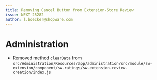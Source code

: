 ```yaml
---
title: Removing Cancel Button from Extension-Store Review
issue: NEXT-25282
author: l.boecker@shopware.com
---
```

# Administration
* Removed method `clearData` from `src/Administration/Resources/app/administration/src/module/sw-extension/component/sw-ratings/sw-extension-review-creation/index.js`
